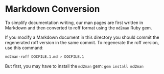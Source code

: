Markdown Conversion
===================

To simplify documentation writing, our man pages are first written in Markdown
and then converted to roff format using the `md2man` Ruby gem.

If you modify a Markdown document in this directory you should commit the
regenerated roff version in the same commit. To regenerate the roff version,
use this command:

```sh
md2man-roff DOCFILE.1.md > DOCFILE.1
```

But first, you may have to install the `md2man` gem: `gem install md2man`
